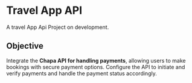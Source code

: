 # Travel App API
 A travel App Api Project on development.
 
## Objective

Integrate the **Chapa API for handling payments**, allowing users to make bookings with secure payment options. Configure the API to initiate and verify payments and handle the payment status accordingly.